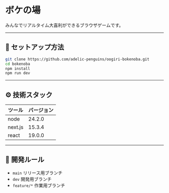 # ボケの場

みんなでリアルタイム大喜利ができるブラウザゲームです。

---

## 🚀 セットアップ方法

```bash
git clone https://github.com/adelic-penguins/oogiri-bokenoba.git
cd bokenoba
npm install
npm run dev
```

---

## ⚙️ 技術スタック

| ツール | バージョン |
| ---- | ---- |
| node | 24.2.0 |
| next.js | 15.3.4 |
| react | 19.0.0 |

---

## 🧪 開発ルール

- `main` リリース用ブランチ
- `dev` 開発用ブランチ
- `feature/*` 作業用ブランチ
